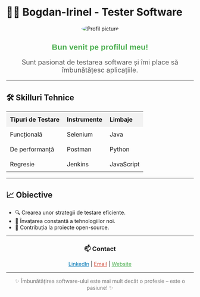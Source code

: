 # 👨‍💻 **Bogdan-Irinel - Tester Software**

<div align="center">
  <img src="https://via.placeholder.com/150" alt="Profil picture" style="border-radius: 50%;">
  <h2 style="font-family: Arial, sans-serif; color: #4CAF50;">Bun venit pe profilul meu!</h2>
  <p style="font-size: 18px; color: #555;">Sunt pasionat de testarea software și îmi place să îmbunătățesc aplicațiile.</p>
</div>

---

## 🛠 **Skilluri Tehnice**

<table align="center" style="width: 80%; border-collapse: collapse;">
  <tr style="background-color: #f2f2f2;">
    <th style="padding: 10px; text-align: left;">Tipuri de Testare</th>
    <th style="padding: 10px; text-align: left;">Instrumente</th>
    <th style="padding: 10px; text-align: left;">Limbaje</th>
  </tr>
  <tr>
    <td style="padding: 10px;">Funcțională</td>
    <td style="padding: 10px;">Selenium</td>
    <td style="padding: 10px;">Java</td>
  </tr>
  <tr>
    <td style="padding: 10px;">De performanță</td>
    <td style="padding: 10px;">Postman</td>
    <td style="padding: 10px;">Python</td>
  </tr>
  <tr>
    <td style="padding: 10px;">Regresie</td>
    <td style="padding: 10px;">Jenkins</td>
    <td style="padding: 10px;">JavaScript</td>
  </tr>
</table>

---

## 📈 **Obiective**
- 🔍 Crearea unor strategii de testare eficiente.
- 🚀 Învațarea constantă a tehnologiilor noi.
- 🤝 Contribuția la proiecte open-source.

---

<div align="center">
  <h3>📫 Contact</h3>
  <p><a href="https://linkedin.com" style="color: #0077b5;">LinkedIn</a> | <a href="mailto:numele.tau@email.com" style="color: #d14836;">Email</a> | <a href="https://exemplu.com" style="color: #4CAF50;">Website</a></p>
</div>

---

<div align="center">
  <p style="font-size: 14px; color: #777;">✨ Îmbunătățirea software-ului este mai mult decât o profesie – este o pasiune! ✨</p>
</div>
